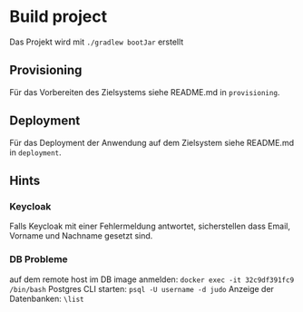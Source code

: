
# Build project

Das Projekt wird mit `./gradlew bootJar` erstellt

## Provisioning

Für das Vorbereiten des Zielsystems siehe README.md in `provisioning`.

## Deployment

Für das Deployment der Anwendung auf dem Zielsystem siehe README.md in `deployment`.



## Hints

### Keycloak

Falls Keycloak mit einer Fehlermeldung antwortet, sicherstellen dass Email, Vorname und Nachname gesetzt sind.

### DB Probleme

auf dem remote host im DB image anmelden:
`docker exec -it 32c9df391fc9 /bin/bash`
Postgres CLI starten:
`psql -U username -d judo`
Anzeige der Datenbanken:
`\list`